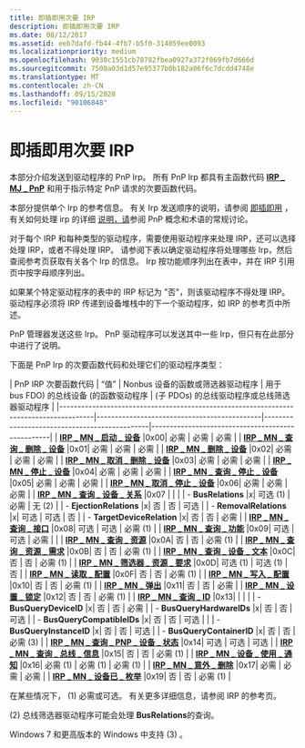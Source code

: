 ```yaml
---
title: 即插即用次要 IRP
description: 即插即用次要 IRP
ms.date: 08/12/2017
ms.assetid: eeb7dafd-fb44-4fb7-b5f0-314059ee0093
ms.localizationpriority: medium
ms.openlocfilehash: 9030c1551cb78782fbea0927a372f069fb7d666d
ms.sourcegitcommit: 7500a03d1d57e95377b0b182a06f6c7dcdd4748e
ms.translationtype: MT
ms.contentlocale: zh-CN
ms.lasthandoff: 09/15/2020
ms.locfileid: "90106848"
---
```

# <a name="plug-and-play-minor-irps"></a>即插即用次要 IRP





本部分介绍发送到驱动程序的 PnP Irp。 所有 PnP Irp 都具有主函数代码 [**IRP \_ MJ \_ PnP**](irp-mj-pnp.md) 和用于指示特定 PnP 请求的次要函数代码。

本部分提供单个 Irp 的参考信息。 有关 Irp 发送顺序的说明，请参阅 [即插即用](./introduction-to-plug-and-play.md) ，有关如何处理 irp 的详细 [说明，请](./dispatchpnp-routines.md)参阅 PnP 概念和术语的常规讨论。

对于每个 IRP 和每种类型的驱动程序，需要使用驱动程序来处理 IRP，还可以选择处理 IRP，或者不得处理 IRP。 请参阅下表以确定驱动程序将处理哪些 Irp，然后查阅参考页获取有关各个 Irp 的信息。 Irp 按功能顺序列出在表中，并在 IRP 引用页中按字母顺序列出。

如果某个特定驱动程序的表中的 IRP 标记为 "否"，则该驱动程序不得处理 IRP。 驱动程序必须将 IRP 传递到设备堆栈中的下一个驱动程序，如 IRP 的参考页中所述。

PnP 管理器发送这些 Irp。 PnP 驱动程序可以发送其中一些 Irp，但只有在此部分中进行了说明。

下面是 PnP Irp 的次要函数代码和处理它们的驱动程序类型：


|                              PnP IRP 次要函数代码                              | “值” | Nonbus 设备的函数或筛选器驱动程序 | 用于 bus FDO) 的总线设备 (的函数驱动程序 |  (子 PDOs) 的总线驱动程序或总线筛选器驱动程序 |
|---------------------------------------------------------------------------------------|---------------------------------------------|----------------------------------------------|--------------------------------------------------|
|                 [**IRP \_ MN \_ 启动 \_ 设备**](irp-mn-start-device.md)                  |0x00|                  必需                   |                   必需                   |                     必需                     |
|          [**IRP \_ MN \_ 查询 \_ 删除 \_ 设备**](irp-mn-query-remove-device.md)          |0x01|                  必需                   |                   必需                   |                     必需                     |
|                [**IRP \_ MN \_ 删除 \_ 设备**](irp-mn-remove-device.md)                 |0x02|                  必需                   |                   必需                   |                     必需                     |
|         [**IRP \_ MN \_ 取消 \_ 删除 \_ 设备**](irp-mn-cancel-remove-device.md)         |0x03|                  必需                   |                   必需                   |                     必需                     |
|                  [**IRP \_ MN \_ 停止 \_ 设备**](irp-mn-stop-device.md)                   |0x04|                  必需                   |                   必需                   |                     必需                     |
|            [**IRP \_ MN \_ 查询 \_ 停止 \_ 设备**](irp-mn-query-stop-device.md)            |0x05|                  必需                   |                   必需                   |                     必需                     |
|           [**IRP \_ MN \_ 取消 \_ 停止 \_ 设备**](irp-mn-cancel-stop-device.md)           |0x06|                  必需                   |                   必需                   |                     必需                     |
|       [**IRP \_ MN \_ 查询 \_ 设备 \_ 关系**](irp-mn-query-device-relations.md)       |0x07                                             |                                              |                                                  |
|                                 -   **BusRelations**                                  |x|                可选 (1)                  |                   必需                   |                      无 (2)                       |
|                               -   **EjectionRelations**                               |x|                     否                      |                      否                      |                     可选                     |
|                               -   **RemovalRelations**                                |x|                  可选                   |                   可选                   |                        否                        |
|                             -   **TargetDeviceRelation**                              |x|                     否                      |                      否                      |                     必需                     |
|              [**IRP \_ MN \_ 查询 \_ 接口**](irp-mn-query-interface.md)               |0x08|                  可选                   |                   可选                   |                   必需 (1)                    |
|           [**IRP \_ MN \_ 查询 \_ 功能**](irp-mn-query-capabilities.md)            |0x09|                  可选                   |              可选 | 必需               |                                                  |
|              [**IRP \_ MN \_ 查询 \_ 资源**](irp-mn-query-resources.md)               |0x0A|                     否                      |                      否                      |                   必需 (1)                    |
|  [**IRP \_ MN \_ 查询 \_ 资源 \_ 需求**](irp-mn-query-resource-requirements.md)  |0x0B|                     否                      |                      否                      |                   必需 (1)                    |
|            [**IRP \_ MN \_ 查询 \_ 设备 \_ 文本**](irp-mn-query-device-text.md)            |0x0C|                     否                      |                      否                      |                   必需 (1)                    |
| [**IRP \_ MN \_ 筛选器 \_ 资源 \_ 要求**](irp-mn-filter-resource-requirements.md) |0x0D|                可选 (1)                  |                 可选 (1)                  |                        否                        |
|                  [**IRP \_ MN \_ 读取 \_ 配置**](irp-mn-read-config.md)                   |0x0F|                     否                      |                      否                      |                   必需 (1)                    |
|                 [**IRP \_ MN \_ 写入 \_ 配置**](irp-mn-write-config.md)                  |0x10|                     否                      |                      否                      |                   必需 (1)                    |
|                 [**IRP \_ MN \_ 弹出**](irp-mn-eject.md)                  |0x11|                     否                      |                      否                      |                   必需                   |
|                     [**IRP \_ MN \_ 设置 \_ 锁定**](irp-mn-set-lock.md)                      |0x12|                     否                      |                      否                      |                   必需 (1)                    |
|                     [**IRP \_ MN \_ 查询 \_ ID**](irp-mn-query-id.md)                      |0x13|                                             |                                              |                                                  |
|                               -   **BusQueryDeviceID**                                |x|                     否                      |                      否                      |                     必需                     |
|                              -   **BusQueryHardwareIDs**                              |x|                     否                      |                      否                      |                     可选                     |
|                             -   **BusQueryCompatibleIDs**                             |x|                     否                      |                  否  |  可选                  |                                                  |
|                              -   **BusQueryInstanceID**                               |x|                     否                      |                      否                      |                     可选                     |
|                              -   **BusQueryContainerID**                              |x|                     否                      |                      否                      |                   必需 (3)                    |
|      [**IRP \_ MN \_ 查询 \_ PNP \_ 设备 \_ 状态**](irp-mn-query-pnp-device-state.md)       |0x14|                  可选                   |                   可选                   |                     可选                     |
|        [**IRP \_ MN \_ 查询 \_ 总线 \_ 信息**](irp-mn-query-bus-information.md)        |0x15|                     否                      |                      否                      |                   必需 (1)                    |
|    [**IRP \_ MN \_ 设备 \_ 使用 \_ 通知**](irp-mn-device-usage-notification.md)    |0x16|                必需 (1)                  |                 必需 (1)                  |                   必需 (1)                    |
|             [**IRP \_ MN \_ 意外 \_ 删除**](irp-mn-surprise-removal.md)              |0x17|                  必需                   |                   必需                   |                     必需                     |
|            [**IRP \_ MN \_ 设备已 \_ 枚举**](irp-mn-device-enumerated.md)             |0x19|                     否                      |                      否                      |                   必需 (1)                    |

在某些情况下， (1) 必需或可选。 有关更多详细信息，请参阅 IRP 的参考页。

 (2) 总线筛选器驱动程序可能会处理 **BusRelations**的查询。

Windows 7 和更高版本的 Windows 中支持 (3) 。